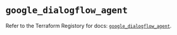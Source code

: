 # `google_dialogflow_agent`

Refer to the Terraform Registory for docs: [`google_dialogflow_agent`](https://registry.terraform.io/providers/hashicorp/google/4.68.0/docs/resources/dialogflow_agent).
